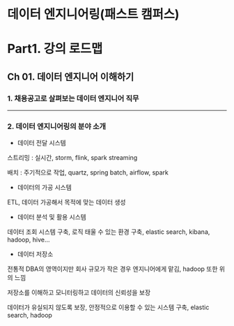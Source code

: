 # 데이터 엔지니어링(패스트 캠퍼스)

# Part1. 강의 로드맵

## Ch 01. 데이터 엔지니어 이해하기

### 1. 채용공고로 살펴보는 데이터 엔지니어 직무

---

### 2. 데이터 엔지니어링의 분야 소개

- 데이터 전달 시스템

스트리밍 : 실시간, storm, flink, spark streaming

배치 : 주기적으로 작업, quartz, spring batch, airflow, spark

- 데이터의 가공 시스템

ETL, 데이터 가공해서 목적에 맞는 데이터 생성

- 데이터 분석 및 활용 시스템

데이터 조회 시스템 구축, 로직 태울 수 있는 환경 구축, elastic search, kibana, hadoop, hive…

- 데이터 저장소

전통적 DBA의 영역이지만 회사 규모가 작은 경우 엔지니어에게 맡김, hadoop 또한 위의 느낌

저장소를 이해하고 모니터링하고 데이터의 신뢰성을 보장

데이터가 유실되지 않도록 보장, 안정적으로 이용할 수 있는 시스템 구축, elastic search, hadoop